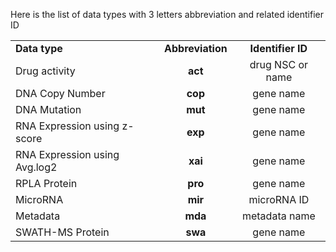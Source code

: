 Here is the list of data types with 3 letters abbreviation and related identifier ID

| | | |
------------------------------|:---:|:-----------------------:
**Data type** | **Abbreviation** | **Identifier ID**
Drug activity |  **act**  | drug NSC or name 
DNA Copy Number |  **cop**  | gene name
DNA Mutation |  **mut**  | gene name
RNA Expression using z-score     |  **exp**  | gene name
RNA Expression using Avg.log2    |  **xai**  | gene name
RPLA Protein |  **pro**  | gene name
MicroRNA |  **mir**  | microRNA ID
Metadata |  **mda**  | metadata name
SWATH-MS Protein |  **swa**  | gene name

